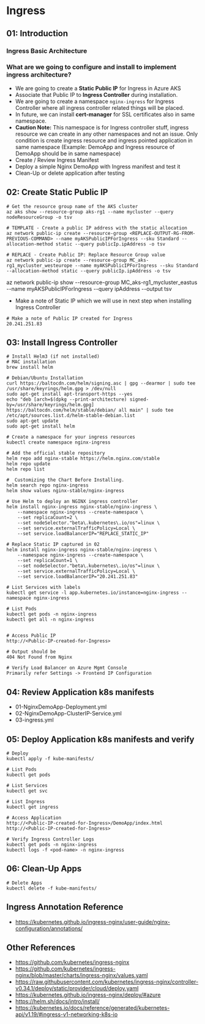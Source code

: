 # Ingress

## 01: Introduction
### Ingress Basic Architecture

### What are we going to configure and install to implement ingress architecture?

- We are going to create a **Static Public IP** for Ingress in Azure AKS
- Associate that Public IP to **Ingress Controller** during installation.
- We are going to create a namespace `nginx-ingress` for Ingress Controller where all ingress controller related things will be placed. 
- In future, we can install **cert-manager** for SSL certificates also in same namespace. 
- **Caution Note:** This namespace is for Ingress controller stuff, ingress resource we can create in any other namespaces and not an issue.  Only condition is create ingress resource and ingress pointed application in same namespace (Example: DemoApp and Ingress resource of DemoApp should be in same namespace)
- Create / Review Ingress Manifest
- Deploy a simple Nginx DemoApp with Ingress manifest and test it
- Clean-Up or delete application after testing

## 02: Create Static Public IP
```t
# Get the resource group name of the AKS cluster 
az aks show --resource-group aks-rg1 --name mycluster --query nodeResourceGroup -o tsv

# TEMPLATE - Create a public IP address with the static allocation
az network public-ip create --resource-group <REPLACE-OUTPUT-RG-FROM-PREVIOUS-COMMAND> --name myAKSPublicIPForIngress --sku Standard --allocation-method static --query publicIp.ipAddress -o tsv

# REPLACE - Create Public IP: Replace Resource Group value
az network public-ip create --resource-group MC_aks-rg1_mycluster_westeurope --name myAKSPublicIPForIngress --sku Standard --allocation-method static --query publicIp.ipAddress -o tsv
```
az network public-ip show --resource-group MC_aks-rg1_mycluster_eastus --name myAKSPublicIPForIngress --query ipAddress --output tsv

- Make a note of Static IP which we will use in next step when installing Ingress Controller
```t
# Make a note of Public IP created for Ingress
20.241.251.83
```

## 03: Install Ingress Controller
```t
# Install Helm3 (if not installed)
# MAC installation
brew install helm

# Debian/Ubuntu Installation
curl https://baltocdn.com/helm/signing.asc | gpg --dearmor | sudo tee /usr/share/keyrings/helm.gpg > /dev/null
sudo apt-get install apt-transport-https --yes
echo "deb [arch=$(dpkg --print-architecture) signed-by=/usr/share/keyrings/helm.gpg] https://baltocdn.com/helm/stable/debian/ all main" | sudo tee /etc/apt/sources.list.d/helm-stable-debian.list
sudo apt-get update
sudo apt-get install helm

# Create a namespace for your ingress resources
kubectl create namespace nginx-ingress

# Add the official stable repository
helm repo add nginx-stable https://helm.nginx.com/stable
helm repo update
helm repo list

#  Customizing the Chart Before Installing.
helm search repo nginx-ingress 
helm show values nginx-stable/nginx-ingress

# Use Helm to deploy an NGINX ingress controller
helm install nginx-ingress nginx-stable/nginx-ingress \
    --namespace nginx-ingress --create-namespace \
    --set replicaCount=2 \
    --set nodeSelector."beta\.kubernetes\.io/os"=linux \
    --set service.externalTrafficPolicy=Local \
    --set service.loadBalancerIP="REPLACE_STATIC_IP" 

# Replace Static IP captured in 02
helm install nginx-ingress nginx-stable/nginx-ingress \
    --namespace nginx-ingress --create-namespace \
    --set replicaCount=1 \
    --set nodeSelector."beta\.kubernetes\.io/os"=linux \
    --set service.externalTrafficPolicy=Local \
    --set service.loadBalancerIP="20.241.251.83" 

# List Services with labels
kubectl get service -l app.kubernetes.io/instance=nginx-ingress --namespace nginx-ingress

# List Pods
kubectl get pods -n nginx-ingress
kubectl get all -n nginx-ingress


# Access Public IP
http://<Public-IP-created-for-Ingress>

# Output should be
404 Not Found from Nginx

# Verify Load Balancer on Azure Mgmt Console
Primarily refer Settings -> Frontend IP Configuration
```
## 04: Review Application k8s manifests
- 01-NginxDemoApp-Deployment.yml
- 02-NginxDemoApp-ClusterIP-Service.yml
- 03-ingress.yml

## 05: Deploy Application k8s manifests and verify
```t
# Deploy
kubectl apply -f kube-manifests/

# List Pods
kubectl get pods

# List Services
kubectl get svc

# List Ingress
kubectl get ingress

# Access Application
http://<Public-IP-created-for-Ingress>/DemoApp/index.html
http://<Public-IP-created-for-Ingress>

# Verify Ingress Controller Logs
kubectl get pods -n nginx-ingress
kubectl logs -f <pod-name> -n nginx-ingress
```

## 06: Clean-Up Apps
```t
# Delete Apps
kubectl delete -f kube-manifests/
```

## Ingress Annotation Reference
- https://kubernetes.github.io/ingress-nginx/user-guide/nginx-configuration/annotations/

## Other References
- https://github.com/kubernetes/ingress-nginx
- https://github.com/kubernetes/ingress-nginx/blob/master/charts/ingress-nginx/values.yaml
- https://raw.githubusercontent.com/kubernetes/ingress-nginx/controller-v0.34.1/deploy/static/provider/cloud/deploy.yaml
- https://kubernetes.github.io/ingress-nginx/deploy/#azure
- https://helm.sh/docs/intro/install/
- https://kubernetes.io/docs/reference/generated/kubernetes-api/v1.19/#ingress-v1-networking-k8s-io


